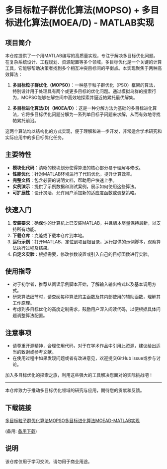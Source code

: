 # 多目标粒子群优化算法(MOPSO) + 多目标进化算法(MOEA/D) - MATLAB实现

## 项目简介

本仓库提供了一个用MATLAB编写的高质量实现，专注于解决多目标优化问题。在复杂系统设计、工程规划、资源配置等多个领域，多目标优化是一个关键的计算工具，它能够帮助决策者找到多个相互冲突目标间的平衡点。本实现聚焦于两种高效算法：

1. **多目标粒子群优化（MOPSO）**：一种基于粒子群优化（PSO）框架的算法，特别设计用于处理具有两个或更多目标的优化问题。通过模拟鸟群的搜索行为，MOPSO能够在解空间中高效地探索并逼近帕累托最优解集。

2. **多目标进化算法(D)（MOEA/D）**：这是一种分解方法为基础的多目标进化算法，它将多目标优化问题分解为一系列单目标子问题来求解，从而有效地寻找帕累托前沿。

这两个算法均以结构化的方式实现，便于理解和进一步开发，非常适合学术研究和实际应用中的多目标优化任务。

## 主要特性

- **模块化代码**：清晰的模块划分使得算法的核心部分易于理解与修改。
- **性能优化**：针对MATLAB环境进行了代码优化，提升计算效率。
- **完整文档**：包含必要的说明文档，帮助用户快速上手。
- **实例演示**：提供了示例数据和测试案例，展示如何使用这些算法。
- **可扩展性**：设计灵活，允许用户添加新的适应度函数或调整策略。

## 快速入门

1. **安装要求**：确保你的计算机上已安装MATLAB，并且版本尽量保持最新，以支持所有功能。
2. **下载仓库**：克隆或下载本仓库到本地。
3. **运行示例**：打开MATLAB，定位到项目根目录，运行提供的示例脚本，观察算法执行过程及结果。
4. **自定义实验**：根据需要，修改参数设置或引入自己的目标函数进行实验。

## 使用指导

- 对于初学者，推荐从阅读示例脚本开始，了解输入输出格式以及基本调用方式。
- 研究算法细节时，请查阅每种算法的主函数及其内部使用的辅助函数，理解其工作原理。
- 考虑到多目标优化的高度定制需求，鼓励用户深入阅读代码，以便根据具体问题调整算法配置。

## 注意事项

- 请尊重开源精神，合理使用代码，对于在学术作品中引用此资源，建议给出适当的致谢或参考文献。
- 在使用过程中如果发现问题或者有改进意见，欢迎提交GitHub issue或参与讨论。

加入多目标优化的探索之旅，利用这些强大的工具解决您面对的实际挑战吧！

---

本仓库致力于推动多目标优化领域的研究与应用，期待您的贡献和反馈。

## 下载链接
[多目标粒子群优化算法MOPSO多目标进化算法MOEAD-MATLAB实现](https://pan.quark.cn/s/22426410f94d) 

(备用: [备用下载](https://pan.baidu.com/s/1-ZUb6Zt4IBT5uggXX9RWzw?pwd=1234))

## 说明

该仓库仅用于学习交流，请勿用于商业用途。
